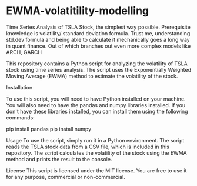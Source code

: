 # EWMA-volatitility-modelling
Time Series Analysis of TSLA Stock, the simplest way possible. Prerequisite knowledge is volatility/ standard deviation formula. Trust me, understanding std.dev formula and being able to calculate it mechanically goes a long way in quant finance. Out of which branches out even more complex models like ARCH, GARCH

This repository contains a Python script for analyzing the volatility of TSLA stock using time series analysis. The script uses the Exponentially Weighted Moving Average (EWMA) method to estimate the volatility of the stock.


Installation

To use this script, you will need to have Python installed on your machine. You will also need to have the pandas and numpy libraries installed. If you don't have these libraries installed, you can install them using the following commands:


pip install pandas
pip install numpy


Usage
To use the script, simply run it in a Python environment. The script reads the TSLA stock data from a CSV file, which is included in this repository. The script calculates the volatility of the stock using the EWMA method and prints the result to the console.

License
This script is licensed under the MIT license. You are free to use it for any purpose, commercial or non-commercial.
